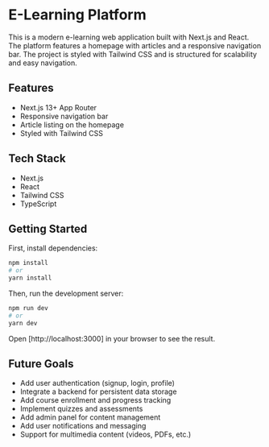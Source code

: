 # E-Learning Platform

This is a modern e-learning web application built with Next.js and React. The platform features a homepage with articles and a responsive navigation bar. The project is styled with Tailwind CSS and is structured for scalability and easy navigation.

## Features

- Next.js 13+ App Router
- Responsive navigation bar
- Article listing on the homepage
- Styled with Tailwind CSS

## Tech Stack

- Next.js
- React
- Tailwind CSS
- TypeScript

## Getting Started

First, install dependencies:

```bash
npm install
# or
yarn install
```

Then, run the development server:

```bash
npm run dev
# or
yarn dev
```

Open [http://localhost:3000] in your browser to see the result.

## Future Goals

- Add user authentication (signup, login, profile)
- Integrate a backend for persistent data storage
- Add course enrollment and progress tracking
- Implement quizzes and assessments
- Add admin panel for content management
- Add user notifications and messaging
- Support for multimedia content (videos, PDFs, etc.)
